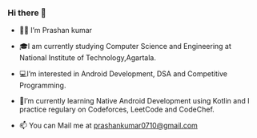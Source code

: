 ### Hi there 👋

- 👨‍💻 I’m Prashan kumar

- 🎓I am currently studying Computer Science and Engineering at National Institute of Technology,Agartala.
- 💻I’m interested in Android Development, DSA and Competitive Programming.
- 🌱I’m currently learning Native Android Development using Kotlin and I practice regulary on Codeforces, LeetCode and CodeChef.
- 📫 You can Mail me at prashankumar0710@gmail.com


